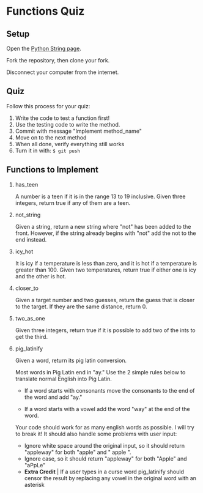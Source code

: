 # Functions Quiz

## Setup

Open the [Python String page](https://docs.python.org/2/library/string.html).

Fork the repository, then clone your fork.

Disconnect your computer from the internet.

## Quiz

Follow this process for your quiz:

1. Write the code to test a function first!
2. Use the testing code to write the method.
3. Commit with message "Implement method_name"
4. Move on to the next method
5. When all done, verify everything still works
6. Turn it in with:
    ```$ git push```

## Functions to Implement

1. has_teen

    A number is a teen if it is in the range 13 to 19 inclusive. Given three integers, return true if any of them are a teen.
2. not_string

    Given a string, return a new string where "not" has been added to the front. However, if the string already begins with "not" add the not to the end instead.
3. icy_hot

    It is icy if a temperature is less than zero, and it is hot if a temperature is greater than 100. Given two temperatures, return true if either one is icy and the other is hot.
4. closer_to

    Given a target number and two guesses, return the guess that is closer to the target. If they are the same distance, return 0.
5. two_as_one

    Given three integers, return true if it is possible to add two of the ints to get the third.
6. pig_latinify

    Given a word, return its pig latin conversion. 
    
    Most words in Pig Latin end in "ay." Use the 2 simple rules below to translate normal English into Pig Latin.

    - If a word starts with consonants move the consonants to the end of the word and add "ay."
    
    - If a word starts with a vowel add the word "way" at the end of the word.

    Your code should work for as many english words as possible. I will try to break it! It should also handle some problems with user input:

    - Ignore white space around the original input, so it should return "appleway" for both "apple" and "   apple  ".
    - Ignore case, so it should return "appleway" for both "Apple" and "aPpLe"
    - **Extra Credit** | If a user types in a curse word pig_latinify should censor the result by replacing any vowel in the original word with an asterisk
